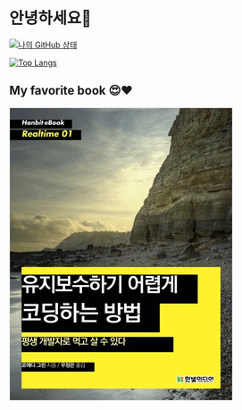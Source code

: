 # 안녕하세요👋

[![나의 GitHub 상태](https://github-readme-stats.vercel.app/api?username=5vs8vt&locale=kr)](https://github.com/5vs8vt/5vs8vt)

[![Top Langs](https://github-readme-stats.vercel.app/api/top-langs/?username=5vs8vt&locale=kr)](https://github.com/5vs8vt/5vs8vt)

## My favorite book 😍♥️
[![](https://raw.githubusercontent.com/5vs8vt/5vs8vt/main/yD-mQRuGGUuUlWkKm_TaWr6FSU9rvncyuZ-RTlevO72hpcViBrtgQdY9CtPZ4dnpSW-cXb1ahMnihHOA35XKwoYXJVRzjZJcHXT49RWX_uzcGKWT34-zHjQFO1jHiMBdfaJYivyMj4a32JX1cjNpfQ.webp)]()
